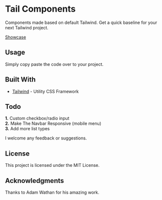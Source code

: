 # Tail Components

Components made based on default Tailwind. Get a quick baseline for your next Tailwind project.

[Showcase](https://rexdesigndk.github.io/Tail-Components/)

## Usage

Simply copy paste the code over to your project.

## Built With

* [Tailwind](https://tailwindcss.com/) - Utility CSS Framework

## Todo

**1.** Custom checkbox/radio input    
**2.** Make The Navbar Responsive (mobile menu)  
**3.** Add more list types   

I welcome any feedback or suggestions. 

## License

This project is licensed under the MIT License.

## Acknowledgments

Thanks to Adam Wathan for his amazing work.
